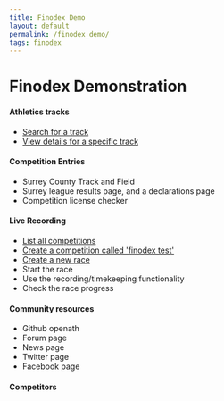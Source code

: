 ```yaml
---
title: Finodex Demo
layout: default
permalink: /finodex_demo/
tags: finodex
---
```


# Finodex Demonstration

#### Athletics tracks
 * <a href="https://opentrack.info/v/">Search for a track</a>
 * <a href="https://opentrack.info/v/dd354e92-65f5-4ca5-9a5c-b013ac887777/">View details for a specific track<a/>

#### Competition Entries
  * Surrey County Track and Field
  * Surrey league results page, and a declarations page
  * Competition license checker

#### Live Recording
 * <a href="https://fiware.opentrack.info/c/"> List all competitions</a>
 * <a href="https://fiware.opentrack.info/c/edit/">Create a competition called 'finodex test'</a>
 * <a href="https://fiware.opentrack.info/c/edit/">Create a new race</a>
 * Start the race
 * Use the recording/timekeeping functionality
 * Check the race progress

#### Community resources
 * Github openath
 * Forum page
 * News page
 * Twitter page
 * Facebook page 

#### Competitors
